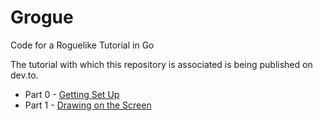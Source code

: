 # Grogue
Code for a Roguelike Tutorial in Go

The tutorial with which this repository is associated is being published on dev.to.

- Part 0 - [Getting Set Up](https://dev.to/seancallaway/grogue-a-roguelike-tutorial-in-go-part-0-3fdk)
- Part 1 - [Drawing on the Screen](https://dev.to/thecal714/grogue-a-roguelike-tutorial-in-go-part-1-3n90)
